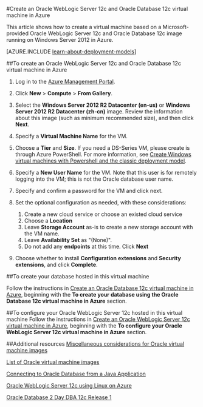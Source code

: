 <properties
	pageTitle="Oracle WebLogic Server and Database VM | Azure"
	description="Create an Oracle WebLogic Server 12c and Oracle Database 12c Azure image running on Windows Server 2012, using Resource Manager deployment model."
	services="virtual-machines"
	authors="bbenz"
	documentationCenter=""
	tags="azure-resource-manager"/>

<tags
	ms.service="virtual-machines"
	ms.date="06/22/2015"
	wacn.date=""/>

#Create an Oracle WebLogic Server 12c and Oracle Database 12c virtual machine in Azure

This article shows how to create a virtual machine based on a Microsoft-provided Oracle WebLogic Server 12c and Oracle Database 12c image running on Windows Server 2012 in Azure.

[AZURE.INCLUDE [learn-about-deployment-models](../includes/learn-about-deployment-models-rm-include.md)] 


##To create an Oracle WebLogic Server 12c and Oracle Database 12c virtual machine in Azure

1. Log in to the [Azure Management Portal](https://manage.windowsazure.cn/).

2. Click **New** > **Compute** > **From Gallery**.

3.	Select the **Windows Server 2012 R2 Datacenter (en-us)** or **Windows Server 2012 R2 Datacenter (zh-cn)** image.  Review the information about this image (such as minimum recommended size), and then click **Next**.

4.	Specify a **Virtual Machine Name** for the VM.

7.	Choose a **Tier** and **Size**. If you need a DS-Series VM, please create is through Azure PowerShell. For more information, see [Create Windows virtual machines with Powershell and the classic deployment model](/documentation/articles/virtual-machines-ps-create-preconfigure-windows-vms).

5.	Specify a **New User Name** for the VM. Note that this user is for remotely logging into the VM; this is not the Oracle database user name.

6.	Specify and confirm a password for the VM and click next.

8.	Set the optional configuration as needed, with these considerations:
	1. Create a new cloud service or choose an existed cloud service
	2. Choose a **Location**
	1. Leave **Storage Account** as-is to create a new storage account with the VM name.
	2. Leave **Availability Set** as "(None)".
	3. Do not add any **endpoints** at this time. Click **Next**
	

10. Choose whether to install **Configuration extensions** and **Security extensions**, and click **Complete**.


##To create your database hosted in this virtual machine

Follow the instructions in [Create an Oracle Database 12c virtual machine in Azure](/documentation/articles/virtual-machines-creating-oracle-database-virtual-machine), beginning with the **To create your database using the Oracle Database 12c virtual machine in Azure** section.

##To configure your Oracle WebLogic Server 12c hosted in this virtual machine
Follow the instructions in [Create an Oracle WebLogic Server 12c virtual machine in Azure](/documentation/articles/virtual-machines-creating-oracle-webLogic-server-12c-virtual-machine), beginning with the **To configure your Oracle WebLogic Server 12c virtual machine in Azure** section.

##Additional resources
[Miscellaneous considerations for Oracle virtual machine images](/documentation/articles/miscellaneous-considerations-for-oracle-virtual-machine-images-new-article)

[List of Oracle virtual machine images](/documentation/articles/virtual-machines-oracle-list-oracle-virtual-machine-images)

[Connecting to Oracle Database from a Java Application](http://docs.oracle.com/cd/E11882_01/appdev.112/e12137/getconn.htm#TDPJD136)

[Oracle WebLogic Server 12c using Linux on Azure](http://www.oracle.com/technetwork/middleware/weblogic/learnmore/oracle-weblogic-on-azure-wp-2020930.pdf)

[Oracle Database 2 Day DBA 12c Release 1](http://docs.oracle.com/cd/E16655_01/server.121/e17643/toc.htm)
